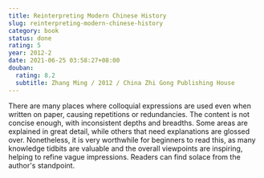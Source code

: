 ```yaml
---
title: Reinterpreting Modern Chinese History
slug: reinterpreting-modern-chinese-history
category: book
status: done
rating: 5
year: 2012-2
date: 2021-06-25 03:58:27+08:00
douban:
  rating: 8.2
  subtitle: Zhang Ming / 2012 / China Zhi Gong Publishing House
---
```


There are many places where colloquial expressions are used even when written on paper, causing repetitions or redundancies. The content is not concise enough, with inconsistent depths and breadths. Some areas are explained in great detail, while others that need explanations are glossed over. Nonetheless, it is very worthwhile for beginners to read this, as many knowledge tidbits are valuable and the overall viewpoints are inspiring, helping to refine vague impressions. Readers can find solace from the author's standpoint.
